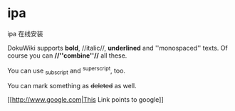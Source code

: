 # ipa
ipa 在线安装

DokuWiki supports **bold**, //italic//, __underlined__ and ''monospaced'' texts.
Of course you can **__//''combine''//__** all these.

You can use <sub>subscript</sub> and <sup>superscript</sup>, too.

You can mark something as <del>deleted</del> as well.

 [[http://www.google.com|This Link points to google]]
